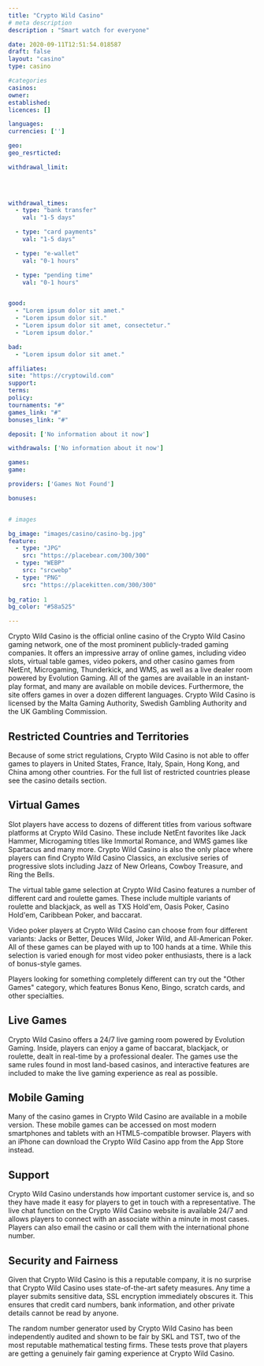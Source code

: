```yaml
---
title: "Crypto Wild Casino"
# meta description
description : "Smart watch for everyone"

date: 2020-09-11T12:51:54.018587
draft: false
layout: "casino" 
type: casino

#categories
casinos: 
owner: 
established: 
licences: []

languages: 
currencies: ['']

geo: 
geo_resrticted: 

withdrawal_limit:

  
  

withdrawal_times:
  - type: "bank transfer"
    val: "1-5 days"

  - type: "card payments"
    val: "1-5 days"

  - type: "e-wallet"
    val: "0-1 hours"

  - type: "pending time"
    val: "0-1 hours"


good:
  - "Lorem ipsum dolor sit amet."
  - "Lorem ipsum dolor sit."
  - "Lorem ipsum dolor sit amet, consectetur."
  - "Lorem ipsum dolor."

bad:
  - "Lorem ipsum dolor sit amet."

affiliates: 
site: "https://cryptowild.com"
support: 
terms:
policy:
tournaments: "#"
games_link: "#"
bonuses_link: "#"

deposit: ['No information about it now']

withdrawals: ['No information about it now']

games: 
game:

providers: ['Games Not Found']

bonuses:


# images

bg_image: "images/casino/casino-bg.jpg"  
feature:
  - type: "JPG" 
    src: "https://placebear.com/300/300"
  - type: "WEBP"
    src: "srcwebp"
  - type: "PNG"
    src: "https://placekitten.com/300/300"  
 
bg_ratio: 1 
bg_color: "#58a525"  

---
```


Crypto Wild Casino is the official online casino of the Crypto Wild Casino gaming network, one of the most prominent publicly-traded gaming companies. It offers an impressive array of online games, including video slots, virtual table games, video pokers, and other casino games from NetEnt, Microgaming, Thunderkick, and WMS, as well as a live dealer room powered by Evolution Gaming. All of the games are available in an instant-play format, and many are available on mobile devices. Furthermore, the site offers games in over a dozen different languages. Crypto Wild Casino is licensed by the Malta Gaming Authority, Swedish Gambling Authority and the UK Gambling Commission.

## Restricted Countries and Territories
Because of some strict regulations, Crypto Wild Casino is not able to offer games to players in United States, France, Italy, Spain, Hong Kong, and China among other countries. For the full list of restricted countries please see the casino details section.

## Virtual Games
Slot players have access to dozens of different titles from various software platforms at Crypto Wild Casino. These include NetEnt favorites like Jack Hammer, Microgaming titles like Immortal Romance, and WMS games like Spartacus and many more. Crypto Wild Casino is also the only place where players can find Crypto Wild Casino Classics, an exclusive series of progressive slots including Jazz of New Orleans, Cowboy Treasure, and Ring the Bells.

The virtual table game selection at Crypto Wild Casino features a number of different card and roulette games. These include multiple variants of roulette and blackjack, as well as TXS Hold'em, Oasis Poker, Casino Hold'em, Caribbean Poker, and baccarat.

Video poker players at Crypto Wild Casino can choose from four different variants: Jacks or Better, Deuces Wild, Joker Wild, and All-American Poker. All of these games can be played with up to 100 hands at a time. While this selection is varied enough for most video poker enthusiasts, there is a lack of bonus-style games.

Players looking for something completely different can try out the "Other Games" category, which features Bonus Keno, Bingo, scratch cards, and other specialties.

## Live Games
Crypto Wild Casino offers a 24/7 live gaming room powered by Evolution Gaming. Inside, players can enjoy a game of baccarat, blackjack, or roulette, dealt in real-time by a professional dealer. The games use the same rules found in most land-based casinos, and interactive features are included to make the live gaming experience as real as possible.

## Mobile Gaming
Many of the casino games in Crypto Wild Casino are available in a mobile version. These mobile games can be accessed on most modern smartphones and tablets with an HTML5-compatible browser. Players with an iPhone can download the Crypto Wild Casino app from the App Store instead.

## Support
Crypto Wild Casino understands how important customer service is, and so they have made it easy for players to get in touch with a representative. The live chat function on the Crypto Wild Casino website is available 24/7 and allows players to connect with an associate within a minute in most cases. Players can also email the casino or call them with the international phone number.

## Security and Fairness
Given that Crypto Wild Casino is this a reputable company, it is no surprise that Crypto Wild Casino uses state-of-the-art safety measures. Any time a player submits sensitive data, SSL encryption immediately obscures it. This ensures that credit card numbers, bank information, and other private details cannot be read by anyone.

The random number generator used by Crypto Wild Casino has been independently audited and shown to be fair by SKL and TST, two of the most reputable mathematical testing firms. These tests prove that players are getting a genuinely fair gaming experience at Crypto Wild Casino.